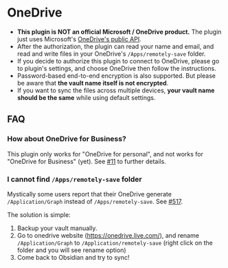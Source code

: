 # OneDrive

- **This plugin is NOT an official Microsoft / OneDrive product.** The plugin just uses Microsoft's [OneDrive's public API](https://docs.microsoft.com/en-us/onedrive/developer/rest-api).
- After the authorization, the plugin can read your name and email, and read and write files in your OneDrive's `/Apps/remotely-save` folder.
- If you decide to authorize this plugin to connect to OneDrive, please go to plugin's settings, and choose OneDrive then follow the instructions.
- Password-based end-to-end encryption is also supported. But please be aware that **the vault name itself is not encrypted**.
- If you want to sync the files across multiple devices, **your vault name should be the same** while using default settings.

## FAQ

### How about OneDrive for Business?

This plugin only works for "OneDrive for personal", and not works for "OneDrive for Business" (yet). See [#11](https://github.com/fyears/remotely-save/issues/11) to further details.

### I cannot find `/Apps/remotely-save` folder

Mystically some users report that their OneDrive generate `/Application/Graph` instead of `/Apps/remotely-save`. See [#517](https://github.com/remotely-save/remotely-save/issues/517).

The solution is simple:

1. Backup your vault manually.
2. Go to onedrive website (<https://onedrive.live.com/>), and rename `/Application/Graph` to `/Application/remotely-save` (right click on the folder and you will see rename option)
3. Come back to Obsidian and try to sync!
